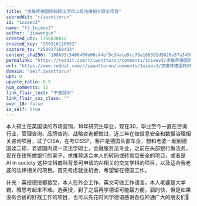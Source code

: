 ```yaml
---
title: "求推荐德国转码硕士项目以及法律相关硕士项目"
subreddit: "r/iwanttorun"
id: "1nieev3"
name: "t3_1nieev3"
author: "jiawenguo"
created_utc: 1758020812
created_key: "250916110652"
capture_ts: "250927160433"
content_sha256: "108b93c5466400e06c44ef5c34aca5cc78a169391d5620a57a34006fbf21f050"
permalink: "https://reddit.com/r/iwanttorun/comments/1nieev3/求推荐德国转码硕士项目以及法律相关硕士项目/"
url: "https://www.reddit.com/r/iwanttorun/comments/1nieev3/求推荐德国转码硕士项目以及法律相关硕士项目/"
domain: "self.iwanttorun"
ups: 0
upvote_ratio: 0.5
num_comments: 12
link_flair_text: "不懂就问"
link_flair_css_class: ""
over_18: false
is_self: true
---
```


本人硕士在英国读的市场营销，19年研究生毕业，现在30，毕业至今一直在咨询行业，管理咨询、品牌咨询、战略咨询都做过，近三年在做信息安全和数据治理相关咨询项目，过了CISA，在考CISSP，客户是德国头部车企，想和老婆一起到德国读二硕，老婆国内双一流法学硕士，金融服务法专业，之前在头部银行做法务，现在在律所做银行的案子，求推荐适合本人的转码或转信息安全的项目，或者是
Al in society
这种文科商科背景可申请的AI相关的交叉学科的项目，以及适合我老婆的法律相关的项目。首先考虑就业机会，希望留在德国工作。

补充：英授德授都接受，本人在外企工作，英文可做工作语言，本人老婆是大学霸，雅思考起来不难。选英授，到了之后再学德语可能最方便，润的快，但是如果没有合适的好找工作的项目，也可以先花时间学德语感谢各位神通广大的朋友们🙏
